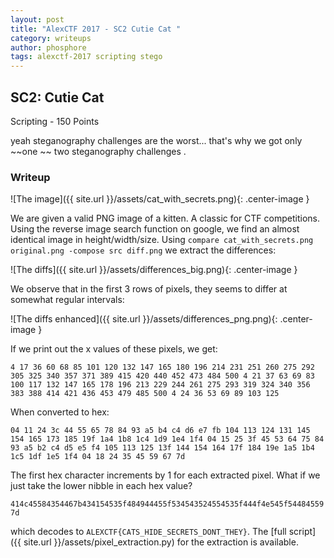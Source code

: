 ```yaml
---
layout: post
title: "AlexCTF 2017 - SC2 Cutie Cat "
category: writeups
author: phosphore
tags: alexctf-2017 scripting stego
---
```


## SC2: Cutie Cat 
Scripting - 150 Points

yeah steganography challenges are the worst... that's why we got only ~~one ~~ two steganography challenges .


### Writeup

![The image]({{ site.url }}/assets/cat_with_secrets.png){: .center-image }

We are given a valid PNG image of a kitten. A classic for CTF competitions. Using the reverse image search function on google, we find an almost identical image in height/width/size. Using `compare cat_with_secrets.png original.png -compose src diff.png` we extract the differences:

![The diffs]({{ site.url }}/assets/differences_big.png){: .center-image }

We observe that in the first 3 rows of pixels, they seems to differ at somewhat regular intervals:

![The diffs enhanced]({{ site.url }}/assets/differences_png.png){: .center-image }

If we print out the x values of these pixels, we get:

```
4 17 36 60 68 85 101 120 132 147 165 180 196 214 231 251 260 275 292 305 325 340 357 371 389 415 420 440 452 473 484 500 4 21 37 63 69 83 100 117 132 147 165 178 196 213 229 244 261 275 293 319 324 340 356 383 388 414 421 436 453 479 485 500 4 24 36 53 69 89 103 125

```

When converted to hex:

```
04 11 24 3c 44 55 65 78 84 93 a5 b4 c4 d6 e7 fb 104 113 124 131 145 154 165 173 185 19f 1a4 1b8 1c4 1d9 1e4 1f4 04 15 25 3f 45 53 64 75 84 93 a5 b2 c4 d5 e5 f4 105 113 125 13f 144 154 164 17f 184 19e 1a5 1b4 1c5 1df 1e5 1f4 04 18 24 35 45 59 67 7d
```

The first hex character increments by 1 for each extracted pixel. What if we just take the lower nibble in each hex value? 

`414c45584354467b434154535f484944455f534543524554535f444f4e545f544845597d` 

which decodes to `ALEXCTF{CATS_HIDE_SECRETS_DONT_THEY}`.
The [full script]({{ site.url }}/assets/pixel_extraction.py) for the extraction is available.